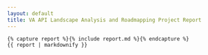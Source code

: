 ```yaml
---
layout: default
title: VA API Landscape Analysis and Roadmapping Project Report
---
```

<div class="row">
  <div class="col-md-8">

    {% capture report %}{% include report.md %}{% endcapture %}
    {{ report | markdownify }}

  </div>
</div>
